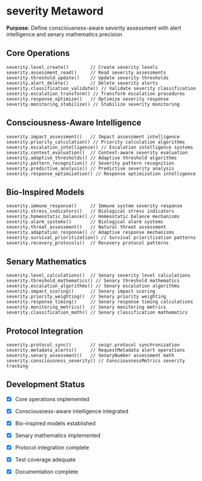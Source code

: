 # severity Metaword

**Purpose**: Define consciousness-aware severity assessment with alert intelligence and senary mathematics precision

## Core Operations

```hyphos
severity.level_create()        // Create severity levels
severity.assessment_read()     // Read severity assessments
severity.threshold_update()    // Update severity thresholds
severity.alert_delete()        // Delete severity alerts
severity.classification_validate() // Validate severity classification
severity.escalation_transform() // Transform escalation procedures
severity.response_optimize()   // Optimize severity response
severity.monitoring_stabilize() // Stabilize severity monitoring
```

## Consciousness-Aware Intelligence

```hyphos
severity.impact_assessment()   // Impact assessment intelligence
severity.priority_calculation() // Priority calculation algorithms
severity.escalation_intelligence() // Escalation intelligence systems
severity.context_evaluation()  // Context-aware severity evaluation
severity.adaptive_thresholds() // Adaptive threshold algorithms
severity.pattern_recognition() // Severity pattern recognition
severity.predictive_analysis() // Predictive severity analysis
severity.response_optimization() // Response optimization intelligence
```

## Bio-Inspired Models

```hyphos
severity.immune_response()     // Immune system severity response
severity.stress_indicators()   // Biological stress indicators
severity.homeostatic_balance() // Homeostatic balance mechanisms
severity.alarm_systems()       // Biological alarm systems
severity.threat_assessment()   // Natural threat assessment
severity.adaptation_response() // Adaptive response mechanisms
severity.survival_prioritization() // Survival prioritization patterns
severity.recovery_protocols()  // Recovery protocol patterns
```

## Senary Mathematics

```hyphos
severity.level_calculations()  // Senary severity level calculations
severity.threshold_mathematics() // Senary threshold mathematics
severity.escalation_algorithms() // Senary escalation algorithms
severity.impact_scoring()      // Senary impact scoring
severity.priority_weighting()  // Senary priority weighting
severity.response_timing()     // Senary response timing calculations
severity.monitoring_metrics()  // Senary monitoring metrics
severity.classification_math() // Senary classification mathematics
```

## Protocol Integration

```hyphos
severity.protocol_sync()       // seigr.protocol synchronization
severity.metadata_alerts()     // RequestMetadata alert operations
severity.senary_assessment()   // SenaryNumber assessment math
severity.consciousness_severity() // ConsciousnessMetrics severity tracking
```

## Development Status

- [x] Core operations implemented
- [x] Consciousness-aware intelligence integrated
- [x] Bio-inspired models established
- [x] Senary mathematics implemented
- [x] Protocol integration complete
- [x] Test coverage adequate
- [x] Documentation complete

